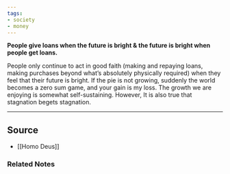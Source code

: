 ```yaml
---
tags:
- society
- money
---
```

**People give loans when the future is bright & the future is bright when people get loans.**

People only continue to act in good faith (making and repaying loans, making purchases beyond what’s absolutely physically required) when they feel that their future is bright. If the pie is not growing, suddenly the world becomes a zero sum game, and your gain is my loss. The growth we are enjoying is somewhat self-sustaining. However, It is also true that stagnation begets stagnation. 

---

## Source
- [[Homo Deus]]

### Related Notes